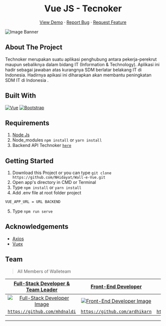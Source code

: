 <h1 align='center'>Vue JS - Tecnoker</h1>
  <p align="center">
    <a href="#">View Demo</a>
    ·
    <a href="https://github.com/mhdnaldi/Technoker-frontend/issues">Report Bug</a>
    ·
    <a href="https://github.com/mhdnaldi/Technoker-frontend/issues">Request Feature</a>
  </p>

![Image Banner]()

## About The Project

Technoker merupakan suatu aplikasi penghubung antara pekerja-perekrut maupun sebaliknya dalam bidang IT (Information & Technology). Aplikasi ini hadir sebagai jawaban atas kurangnya SDM berlatar belakang IT di Indonesia. Hadirnya apikasi ini diharapkan akan membantu peningkatan SDM IT di Indonesia .

## Built With

[![Vue](https://img.shields.io/badge/Vue-v2.6.11-green)](https://github.com/vuejs/vue)
[![Bootstrap](https://img.shields.io/badge/Bootstrap-v4.5.x-blue)](https://github.com/bootstrap-vue/bootstrap-vue)

## Requirements

1. <a href="https://nodejs.org/en/download/">Node Js</a>
2. Node_modules `npm install` or `yarn install`
3. Backend API Technoker [`here`](https://github.com/mhdnaldi/Technoker-backend)

## Getting Started

1. Download this Project or you can type `git clone https://github.com/NHidayat/Wall-e-Vue.git`
2. Open app's directory in CMD or Terminal
3. Type `npm install` or `yarn install`
4. Add .env file at root folder project

```sh
VUE_APP_URL = URL BACKEND
```

5. Type `npm run serve`

## Acknowledgements

- [Axios](https://www.npmjs.com/package/axios)
- [Vuex](https://vuex.vuejs.org/)

## Team

> All Members of Walleteam

|    <a href="https://blog.udacity.com/2014/12/front-end-vs-back-end-vs-full-stack-web-developers.html" target="_blank">**Full-Stack Developer & Team Leader**</a>     |              <a href="https://blog.udacity.com/2014/12/front-end-vs-back-end-vs-full-stack-web-developers.html" target="_blank">**Front-End Developer**</a>               |           <a href="https://blog.udacity.com/2014/12/front-end-vs-back-end-vs-full-stack-web-developers.html" target="_blank">**Front-End Developer**</a>           | <a href="https://blog.udacity.com/2014/12/front-end-vs-back-end-vs-full-stack-web-developers.html" target="_blank">**Back-End Developer**</a> |             <a href="https://blog.udacity.com/2014/12/front-end-vs-back-end-vs-full-stack-web-developers.html" target="_blank">**Back-End Developer**</a>              |
| :------------------------------------------------------------------------------------------------------------------------------------------------------------------: | :-----------------------------------------------------------------------------------------------------------------------------------------------------------------------: | :----------------------------------------------------------------------------------------------------------------------------------------------------------------: | :-------------------------------------------------------------------------------------------------------------------------------------------: | :--------------------------------------------------------------------------------------------------------------------------------------------------------------------: |
| [![Full-Stack Developer Image](https://avatars2.githubusercontent.com/u/43993516?s=400&u=be9bfc2e76cf0fd8e5fc935415de5e8d7a832e5f&v=4)](https://github.com/mhdnaldi) | [![Front-End Developer Image](https://avatars0.githubusercontent.com/u/40691793?s=400&u=c7e55f304f17695ffdb22a405aa530b9b9e268a7&v=4)](https://github.com/ardhikarn) | [![Front-End Developer Image](https://avatars0.githubusercontent.com/u/41566487?s=460&u=4ac5eac0d76822be4bf996640c9a4ccbd65c273e&v=4)](https://github.com/Faishalrmdhn) |           [![Back-End Developer Image](https://avatars2.githubusercontent.com/u/68628908?s=460&v=4)](https://github.com/NHidayat)            | [![Back-End Developer Image](https://avatars3.githubusercontent.com/u/22453547?s=400&u=c61232d2d33018168c597396e2a87b15ce55eaa2&v=4)](https://github.com/arizalinside) |
|                                       <a href="https://github.com/mhdnaldi" target="_blank">`https://github.com/mhdnaldi`</a>                                        |                                    <a href="https://github.com/ardhikarn" target="_blank">`https://github.com/ardhikarn`</a>                                    |                                       <a href="https://github.com/Faishalrmdhn" target="_blank">`https://github.com/Faishalrmdhn`</a>                                        |                           <a href="https://github.com/NHidayat" target="_blank">`https://github.com/NHidayat`</a>                           |                                    <a href="https://github.com/arizalinside" target="_blank">`https://github.com/arizalinside`</a>                                     |

---
